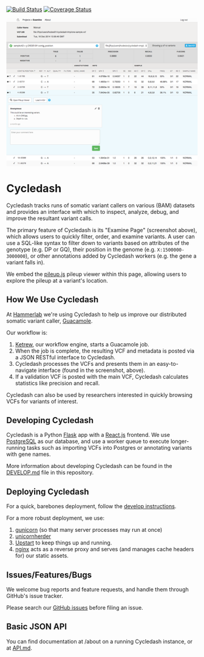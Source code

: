 [![Build Status](https://travis-ci.org/hammerlab/cycledash.svg?branch=master)](https://travis-ci.org/hammerlab/cycledash) [![Coverage Status](https://img.shields.io/coveralls/hammerlab/cycledash/master.svg)](https://coveralls.io/r/hammerlab/cycledash?branch=master)


![Looking at a VCF on the "Examine Page"](cycledash/static/img/readme-screenshot.png)

# Cycledash

Cycledash tracks runs of somatic variant callers on various (BAM) datasets and
provides an interface with which to inspect, analyze, debug, and improve the
resultant variant calls.

The primary feature of Cycledash is its "Examine Page" (screenshot above), which
allows users to quickly filter, order, and examine variants. A user can use a
SQL-like syntax to filter down to variants based on attributes of the genotype
(e.g. DP or GQ), their position in the genome (e.g. `X:1500000-3000000`), or
other annotations added by Cycledash workers (e.g. the gene a variant falls in).

We embed the [pileup.js](https://github.com/hammerlab/pileup.js) pileup viewer within
this page, allowing users to explore the pileup at a variant's location.


## How We Use Cycledash

At [Hammerlab](https://github.com/hammerlab) we're using Cycledash to help us
improve our distributed somatic variant caller,
[Guacamole](https://github.com/hammerlab/guacamole).

Our workflow is:

1. [Ketrew](https://github.com/hammerlab/ketrew), our workflow engine, starts a
   Guacamole job.
2. When the job is complete, the resulting VCF and metadata is posted via a JSON
   RESTful interface to Cycledash.
3. Cycledash processes the VCFs and presents them in an easy-to-navigate
   interface (found in the screenshot, above).
4. If a validation VCF is posted with the main VCF, Cycledash calculates
   statistics like precision and recall.

Cycledash can also be used by researchers interested in quickly browsing VCFs
for variants of interest.


## Developing Cycledash

Cycledash is a Python [Flask](http://flask.pocoo.org/) app with a
[React.js](http://facebook.github.io/react/) frontend. We use
[PostgreSQL](http://www.postgresql.org/) as our database, and use a worker queue
to execute longer-running tasks such as importing VCFs into Postgres or
annotating variants with gene names.

More information about developing Cycledash can be found in the
[DEVELOP.md](/DEVELOP.md) file in this repository.


## Deploying Cycledash

For a quick, barebones deployment, follow the [develop instructions](/DEVELOP.md).

For a more robust deployment, we use:

1. [gunicorn](http://gunicorn.org/) (so that many server processes may run at
   once)
2. [unicornherder](https://github.com/gds-operations/unicornherder)
3. [Upstart](http://upstart.ubuntu.com/) to keep things up and running.
4. [nginx](http://nginx.org/) acts as a reverse proxy and serves (and manages
   cache headers for) our static assets.


## Issues/Features/Bugs

We welcome bug reports and feature requests, and handle them through GitHub's
issue tracker.

Please search our [GitHub issues](https://github.com/hammerlab/cycledash/issues)
before filing an issue.


## Basic JSON API

You can find documentation at /about on a running Cycledash instance, or at
[API.md](/API.md).
